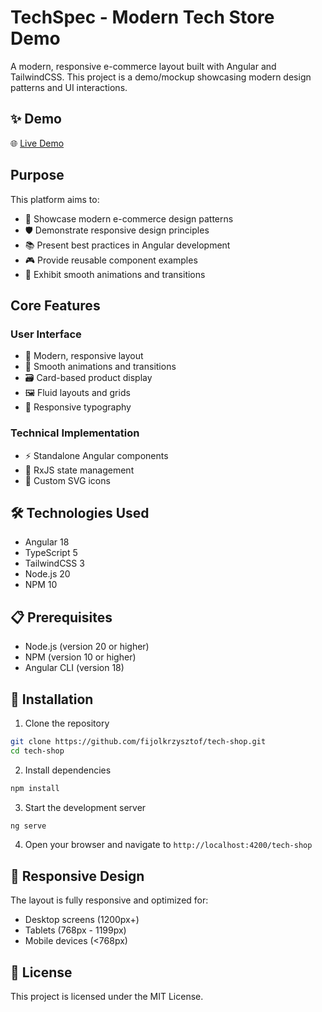 # TechSpec - Modern Tech Store Demo

A modern, responsive e-commerce layout built with Angular and TailwindCSS. This project is a demo/mockup showcasing modern design patterns and UI interactions.

## ✨ Demo

🌐 [Live Demo](https://fijolkrzysztof.github.io/tech-shop/)

## Purpose
This platform aims to:

- 🎯 Showcase modern e-commerce design patterns
- 🛡️ Demonstrate responsive design principles
- 📚 Present best practices in Angular development
- 🎮 Provide reusable component examples
- 🚀 Exhibit smooth animations and transitions

## Core Features

### User Interface
- 🎨 Modern, responsive layout 
- 💫 Smooth animations and transitions
- 🗃️ Card-based product display
- 🖼️ Fluid layouts and grids
- 📐 Responsive typography

### Technical Implementation
- ⚡ Standalone Angular components
- 🔄 RxJS state management
- 🎨 Custom SVG icons

## 🛠️ Technologies Used

- Angular 18
- TypeScript 5
- TailwindCSS 3
- Node.js 20
- NPM 10

## 📋 Prerequisites

- Node.js (version 20 or higher)
- NPM (version 10 or higher)
- Angular CLI (version 18)

## 🚀 Installation

1. Clone the repository
```bash
git clone https://github.com/fijolkrzysztof/tech-shop.git
cd tech-shop
```

2. Install dependencies
```bash
npm install
```

3. Start the development server
```bash
ng serve
```

4. Open your browser and navigate to `http://localhost:4200/tech-shop`

## 📱 Responsive Design

The layout is fully responsive and optimized for:
- Desktop screens (1200px+)
- Tablets (768px - 1199px)
- Mobile devices (<768px)

## 📝 License

This project is licensed under the MIT License.
